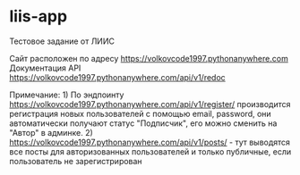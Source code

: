 # liis-app
Тестовое задание от ЛИИС

Сайт расположен по адресу https://volkovcode1997.pythonanywhere.com Документация API https://volkovcode1997.pythonanywhere.com/api/v1/redoc

Примечание: 1) По эндпоинту https://volkovcode1997.pythonanywhere.com/api/v1/register/ производится регистрация 
               новых пользователей с помощью email, password, они автоматически получают статус "Подписчик", 
               его можно сменить на "Автор" в админке.
            2) https://volkovcode1997.pythonanywhere.com/api/v1/posts/ - тут выводятся все посты 
               для авторизованных пользователей и только публичные, если пользователь не зарегистрирован          
             
